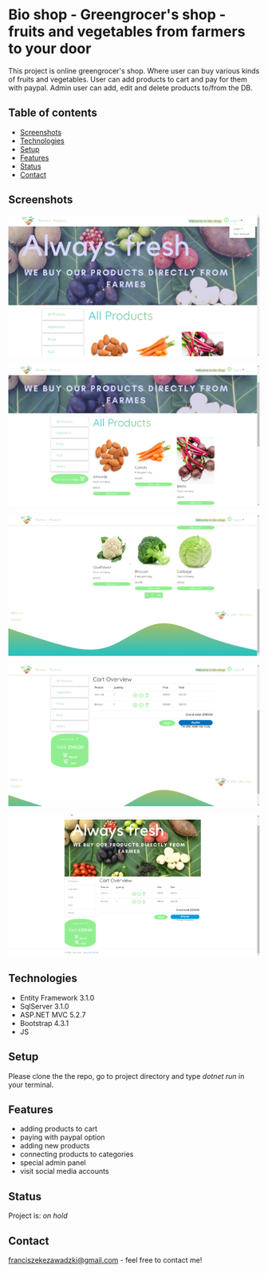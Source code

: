 # Bio shop - Greengrocer's shop - fruits and vegetables from farmers to your door

This project is online greengrocer's shop. Where user can buy various kinds of fruits and vegetables. User can add products to cart and
pay for them with paypal. Admin user can add, edit and delete products to/from the DB. 

## Table of contents
* [Screenshots](#screenshots)
* [Technologies](#technologies)
* [Setup](#setup)
* [Features](#features)
* [Status](#status)
* [Contact](#contact)

## Screenshots
![](./ShopCart/wwwroot/media/Bio-shop/bs1.png)

![](./ShopCart/wwwroot/media/Bio-shop/bs2.png)

![](./ShopCart/wwwroot/media/Bio-shop/bs3.png)

![](./ShopCart/wwwroot/media/Bio-shop/b4.png)

![](./ShopCart/wwwroot/media/Bio-shop/bs5.png)

## Technologies
* Entity Framework 3.1.0 
* SqlServer 3.1.0
* ASP.NET MVC 5.2.7
* Bootstrap 4.3.1
* JS


## Setup
Please clone the the repo, go to project directory and type _dotnet run_ in your terminal.

## Features
* adding products to cart
* paying with paypal option 
* adding new products
* connecting products to categories
* special admin panel 
* visit social media accounts


## Status
Project is: _on hold_

## Contact
franciszekezawadzki@gmail.com - feel free to contact me!

